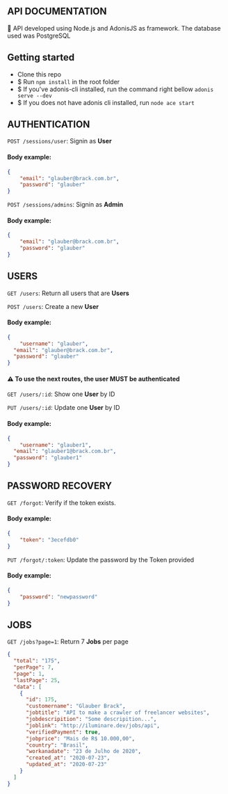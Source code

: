 ## API DOCUMENTATION

:rocket: API developed using Node.js and AdonisJS as framework. The database used was PostgreSQL

## Getting started

- Clone this repo
- \$ Run `npm install` in the root folder
- \$ If you've adonis-cli installed, run the command right bellow `adonis serve --dev`
- \$ If you does not have adonis cli installed, run `node ace start`


## AUTHENTICATION

`POST /sessions/user`: Signin as **User**

#### Body example:

```json
{
	"email": "glauber@brack.com.br",
	"password": "glauber"
}
```

`POST /sessions/admins`: Signin as **Admin**

#### Body example:

```json
{
	"email": "glauber@brack.com.br",
	"password": "glauber"
}
```

## USERS

`GET /users`: Return all users that are **Users**

`POST /users`: Create a new **User**

#### Body example:

```json
{
	"username": "glauber",
  "email": "glauber@brack.com.br",
  "password": "glauber"
}
```
#### :warning: To use the next routes, the user MUST be authenticated

`GET /users/:id`: Show one **User** by ID

`PUT /users/:id`: Update one **User** by ID

#### Body example:

```json
{
	"username": "glauber1",
  "email": "glauber1@brack.com.br",
  "password": "glauber1"
}
```

## PASSWORD RECOVERY

`GET /forgot`: Verify if the token exists.

#### Body example:

```json
{
	"token": "3ecefdb0"
}
```

`PUT /forgot/:token`: Update the password by the Token provided

#### Body example:

```json
{
	"password": "newpassword"
}
```

## JOBS

`GET /jobs?page=1`: Return 7 **Jobs** per page

```json
{
  "total": "175",
  "perPage": 7,
  "page": 1,
  "lastPage": 25,
  "data": [
    {
      "id": 175,
      "customername": "Glauber Brack",
      "jobtitle": "API to make a crawler of freelancer websites",
      "jobdescripition": "Some descripition...",
      "joblink": "http://iluminare.dev/jobs/api",
      "verifiedPayment": true,
      "jobprice": "Mais de R$ 10.000,00",
      "country": "Brasil",
      "workanadate": "23 de Julho de 2020",
      "created_at": "2020-07-23",
      "updated_at": "2020-07-23"
    }
  ]
}
```

